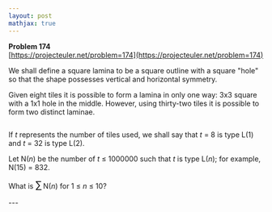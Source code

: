 ```yaml
---
layout: post
mathjax: true
---
```

**Problem 174**  
[https://projecteuler.net/problem=174](https://projecteuler.net/problem=174)

<p>We shall define a square lamina to be a square outline with a square "hole" so that the shape possesses vertical and horizontal symmetry.</p>
<p>Given eight tiles it is possible to form a lamina in only one way: 3x3 square with a 1x1 hole in the middle. However, using thirty-two tiles it is possible to form two distinct laminae.</p>
<div class="center">
<img src="project/images/p173_square_laminas.gif" alt="" /></div>
<p>If <var>t</var> represents the number of tiles used, we shall say that <var>t</var> = 8 is type L(1) and <var>t</var> = 32 is type L(2).</p>
<p>Let N(<var>n</var>) be the number of <var>t</var> ≤ 1000000 such that <var>t</var> is type L(<var>n</var>); for example, N(15) = 832.</p>
<p>What is <span style="font-size:larger;"><span style="font-size:larger;">∑</span></span> N(<var>n</var>) for 1 ≤ <var>n</var> ≤ 10?</p>
---
